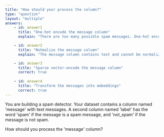 ```yaml
---
title: "How should your process the column?"
type: "question"
layout: "multiple"
answers:
    - id: answer1
      title: "One-hot encode the message column"
      explain: "There are too many possible spam messages. One-hot encoding the column would lead to an encoding vector of almost infinite size."

    - id: answer2
      title: "Notmalize the message column"
      explain: "The message column contains text and cannot be normalized."

    - id: answer3
      title: "Sparse vector-encode the message column"
      correct: true
      
    - id: answer4
      title: "Transform the messages into embeddings"
      correct: true
---
```


You are building a spam detector. Your dataset contains a column named 'message' with text messages. A second column named 'label' has the word 'spam' if the message is a spam message, and 'not_spam' if the message is not spam. 

How should you process the 'message' column?